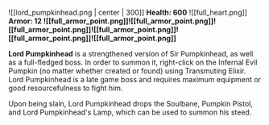 ![[lord_pumpkinhead.png | center | 300]]
**Health: 600** ![[full_heart.png]]
**Armor: 12 ![[full_armor_point.png]]![[full_armor_point.png]]![[full_armor_point.png]]![[full_armor_point.png]]![[full_armor_point.png]]![[full_armor_point.png]]**

**Lord Pumpkinhead** is a strengthened version of Sir Pumpkinhead, as well as a full-fledged boss. In order to summon it, right-click on the Infernal Evil Pumpkin (no matter whether created or found) using Transmuting Elixir. Lord Pumpkinhead is a late game boss and requires maximum equipment or good resourcefulness to fight him.

Upon being slain, Lord Pumpkinhead drops the Soulbane, Pumpkin Pistol, and Lord Pumpkinhead's Lamp, which can be used to summon his steed.